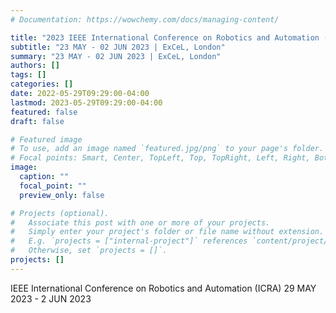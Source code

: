 ```yaml
---
# Documentation: https://wowchemy.com/docs/managing-content/

title: "2023 IEEE International Conference on Robotics and Automation (ICRA)"
subtitle: "23 MAY - 02 JUN 2023 | ExCeL, London"
summary: "23 MAY - 02 JUN 2023 | ExCeL, London"
authors: []
tags: []
categories: []
date: 2022-05-29T09:29:00-04:00
lastmod: 2023-05-29T09:29:00-04:00
featured: false
draft: false

# Featured image
# To use, add an image named `featured.jpg/png` to your page's folder.
# Focal points: Smart, Center, TopLeft, Top, TopRight, Left, Right, BottomLeft, Bottom, BottomRight.
image:
  caption: ""
  focal_point: ""
  preview_only: false

# Projects (optional).
#   Associate this post with one or more of your projects.
#   Simply enter your project's folder or file name without extension.
#   E.g. `projects = ["internal-project"]` references `content/project/deep-learning/index.md`.
#   Otherwise, set `projects = []`.
projects: []
---
```


IEEE International Conference on Robotics and Automation (ICRA)
29 MAY 2023 - 2 JUN 2023